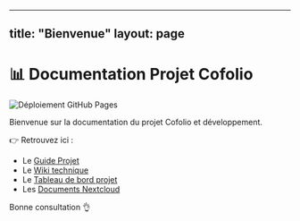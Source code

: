 
---
title: "Bienvenue"
layout: page
---

# 📊 Documentation Projet Cofolio

![Déploiement GitHub Pages](https://github.com/jgribonvald/example-gestion-projet/actions/workflows/deploy.yml/badge.svg)

Bienvenue sur la documentation du projet Cofolio et développement.

👉 Retrouvez ici :
- Le [Guide Projet](/docs/guide-projet)
- Le [Wiki technique](https://github.com/jgribonvald/example-gestion-projet/wiki)
- Le [Tableau de bord projet](https://github.com/users/jgribonvald/projects/1)
- Les [Documents Nextcloud](https://nextcloud.recia.fr)

Bonne consultation 👌
